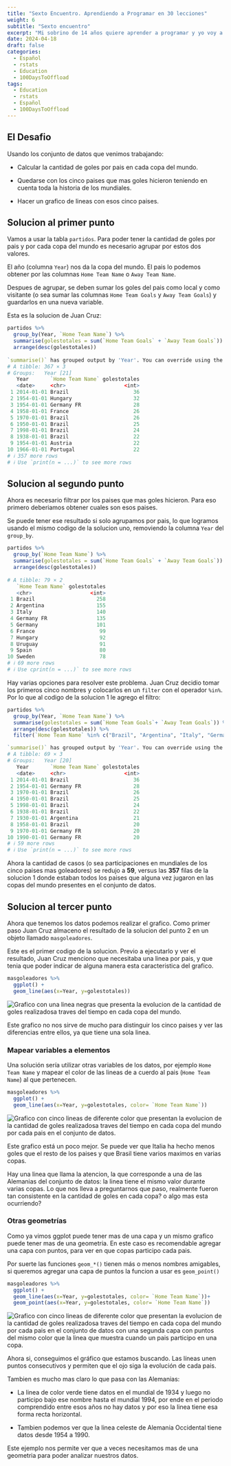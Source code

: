 ```yaml
---
title: "Sexto Encuentro. Aprendiendo a Programar en 30 lecciones"
weight: 6
subtitle: "Sexto encuentro"
excerpt: "Mi sobrino de 14 años quiere aprender a programar y yo voy a enseñarle. En esta clase Juan Cruz tuvo el desafio de generar el conjunto de datos necesario para hacer el grafico que le pedi.  La idea fue integrar en un ejercicio mas complejo diferentes conceptos que vimos en las clases 1 a 5."
date: 2024-04-18
draft: false
categories:
  - Español
  - rstats
  - Education
  - 100DaysToOffload
tags: 
  - Education
  - rstats
  - Español
  - 100DaysToOffload
---
```


## El Desafio


Usando los conjunto de datos que venimos trabajando:

* Calcular la cantidad de goles por pais en cada copa del mundo.

* Quedarse con los cinco paises que mas goles hicieron teniendo en cuenta toda la historia de los mundiales.

* Hacer un grafico de lineas con esos cinco paises. 


## Solucion al primer punto

Vamos a usar la tabla `partidos`. Para poder tener la cantidad de goles por pais y por cada copa del mundo es necesario agrupar por estos dos valores. 

El año (columna `Year`) nos da la copa del mundo.  El pais lo podemos obtener por las columnas `Home Team Name` o `Away Team Name`.

Despues de agrupar, se deben sumar los goles del pais como local y como visitante (o sea sumar las columnas `Home Team Goals` y `Away Team Goals`) y guardarlos en una nueva variable.

Esta es la solucion de Juan Cruz:

``` r 
partidos %>%
  group_by(Year, `Home Team Name`) %>%
  summarise(golestotales = sum(`Home Team Goals` + `Away Team Goals`)) %>%
  arrange(desc(golestotales)) 
  
`summarise()` has grouped output by 'Year'. You can override using the `.groups` argument.
# A tibble: 367 × 3
# Groups:   Year [21]
   Year       `Home Team Name` golestotales
   <date>     <chr>                   <int>
 1 2014-01-01 Brazil                     36
 2 1954-01-01 Hungary                    32
 3 1954-01-01 Germany FR                 28
 4 1958-01-01 France                     26
 5 1970-01-01 Brazil                     26
 6 1950-01-01 Brazil                     25
 7 1998-01-01 Brazil                     24
 8 1938-01-01 Brazil                     22
 9 1954-01-01 Austria                    22
10 1966-01-01 Portugal                   22
# ℹ 357 more rows
# ℹ Use `print(n = ...)` to see more rows  
```


## Solucion al segundo punto

Ahora es necesario filtrar por los paises que mas goles hicieron.  Para eso primero deberiamos obtener cuales son esos paises. 

Se puede tener ese resultado si solo agrupamos por pais, lo que logramos usando el mismo codigo de la solucion uno, removiendo la columna `Year` del `group_by`. 

``` r 
partidos %>%
  group_by(`Home Team Name`) %>%
  summarise(golestotales = sum(`Home Team Goals` + `Away Team Goals`)) %>%
  arrange(desc(golestotales)) 
  
# A tibble: 79 × 2
   `Home Team Name` golestotales
   <chr>                   <int>
 1 Brazil                    258
 2 Argentina                 155
 3 Italy                     140
 4 Germany FR                135
 5 Germany                   101
 6 France                     99
 7 Hungary                    92
 8 Uruguay                    91
 9 Spain                      80
10 Sweden                     78
# ℹ 69 more rows
# ℹ Use cprint(n = ...)` to see more rows
```

Hay varias opciones para resolver este problema.  Juan Cruz decidio tomar los primeros cinco nombres y colocarlos en un `filter` con el operador `%in%`.  Por lo que al codigo de la solucion 1 le agrego el filtro: 

``` r
partidos %>%
  group_by(Year, `Home Team Name`) %>%
  summarise(golestotales = sum(`Home Team Goals`+ `Away Team Goals`)) %>%
  arrange(desc(golestotales)) %>% 
  filter(`Home Team Name` %in% c("Brazil", "Argentina", "Italy", "Germany FR", "Germany"))

`summarise()` has grouped output by 'Year'. You can override using the `.groups` argument.
# A tibble: 69 × 3
# Groups:   Year [20]
   Year       `Home Team Name` golestotales
   <date>     <chr>                   <int>
 1 2014-01-01 Brazil                     36
 2 1954-01-01 Germany FR                 28
 3 1970-01-01 Brazil                     26
 4 1950-01-01 Brazil                     25
 5 1998-01-01 Brazil                     24
 6 1938-01-01 Brazil                     22
 7 1930-01-01 Argentina                  21
 8 1958-01-01 Brazil                     20
 9 1970-01-01 Germany FR                 20
10 1990-01-01 Germany FR                 20
# ℹ 59 more rows
# ℹ Use `print(n = ...)` to see more rows
```

Ahora la cantidad de casos (o sea participaciones en mundiales de los cinco paises mas goleadores) se redujo a **59**, versus las **357** filas de la solucion 1 donde estaban todos los paises que alguna vez jugaron en las copas del mundo presentes en el conjunto de datos.


## Solucion al tercer punto

Ahora que tenemos los datos podemos realizar el grafico.  Como primer paso Juan Cruz almaceno el resultado de la solucion del punto 2 en un objeto llamado `masgoleadores`.

Este es el primer codigo de la solucion.  Previo a ejecutarlo y ver el resultado, Juan Cruz menciono que necesitaba una linea por pais, y que tenia que poder indicar de alguna manera esta caracteristica del grafico.  

``` r
masgoleadores %>%
  ggplot() +
  geom_line(aes(x=Year, y=golestotales))

```

<img src="linea_1.png" alt="Grafico con una linea negras que presenta la evolucion de la cantidad de goles realizadosa traves del tiempo en cada copa del mundo." />

Este grafico no nos sirve de mucho para distinguir los cinco paises y ver las diferencias entre ellos, ya que tiene una sola linea. 

### Mapear variables a elementos

Una solución sería utilizar otras variables de los datos, por ejemplo `Home Team Name` y mapear el color de las lineas de a cuerdo al pais (`Home Team Name`) al que pertenecen.


``` r
masgoleadores %>%
  ggplot() +
  geom_line(aes(x=Year, y=golestotales, color= `Home Team Name`))

```

<img src="linea_2.png" alt="Grafico con cinco lineas de diferente color que presentan la evolucion de la cantidad de goles realizadosa traves del tiempo en cada copa del mundo por cada pais en el conjunto de datos." />

Este grafico está un poco mejor. Se puede ver que Italia ha hecho menos goles que el resto de los paises y que Brasil tiene varios maximos en varias copas.  

Hay una linea que llama la atencion, la que corresponde a una de las Alemanias del conjunto de datos: la linea tiene el mismo valor durante varias copas.  Lo que nos lleva a preguntarnos que paso, realmente fueron tan consistente en la cantidad de goles en cada copa? o algo mas esta ocurriendo?  

###  Otras geometrías

Como ya vimos ggplot puede tener mas de una capa y un mismo grafico puede tener mas de una geometria. En este caso es recomendable agregar una capa con puntos, para ver en que copas participo cada pais. 

Por suerte las funciones `geom_*()` tienen más o menos nombres amigables, si queremos agregar una capa de puntos la funcion a usar es `geom_point()`

``` r
masgoleadores %>%
  ggplot() +
  geom_line(aes(x=Year, y=golestotales, color= `Home Team Name`))+
  geom_point(aes(x=Year, y=golestotales, color= `Home Team Name`))

```

<img src="linea_3.png" alt="Grafico con cinco lineas de diferente color que presentan la evolucion de la cantidad de goles realizadosa traves del tiempo en cada copa del mundo por cada pais en el conjunto de datos con una segunda capa con puntos del mismo color que la linea que muestra cuando un pais participo en una copa." />

Ahora si, conseguimos el gráfico que estamos buscando. Las líneas unen puntos consecutivos y permiten que el ojo siga la evolución de cada pais.

Tambien es mucho mas claro lo que pasa con las Alemanias:

* La linea de color verde tiene datos en el mundial de 1934 y luego no participo bajo ese nombre hasta el mundial 1994, por ende en el periodo comprendido entre esos años no hay datos y por eso la linea tiene esa forma recta horizontal. 

* Tambien podemos ver que la linea celeste de Alemania Occidental tiene datos desde 1954 a 1990.


Este ejemplo nos permite ver que a veces necesitamos mas de una geometria para poder analizar nuestros datos. 
